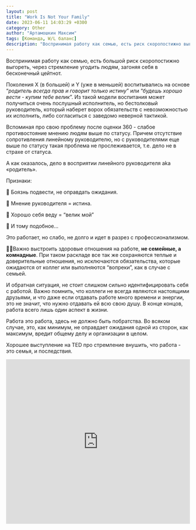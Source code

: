 ```yaml
---
layout: post
title: "Work Is Not Your Family"
date: 2023-06-11 14:03:29 +0300
category: Other
author: "Артамошкин Максим"
tags: [Команда, W/L баланс]
description: "Воспринимая работу как семью, есть риск скоропостижно выгореть, загоняя себя в бесконечный цейтнот. Важно выстроить здоровые отношения на работе, не как семейные, а как командные. Не стоит слишком сильно идентифицировать себя с работой, в конце концов, работа всего лишь один аспект в жизни."
---
```


Воспринимая работу как семью, есть большой риск скоропостижно выгореть, через стремление угодить людям, загоняя себя в бесконечный цейтнот.


Поколения X (в большей) и Y (уже в меньшей) воспитывались на основе “*родитель всегда прав и говорит только истину*” или “*будешь хорошо вести - купим тебе велик*”. Из такой модели воспитания может получиться очень послушный исполнитель, но бестолковый руководитель, который наберет ворох обязательств с невозможностью их исполнить, либо согласиться с заведомо неверной тактикой.
 
<!-- more -->
Вспоминая про свою проблему после оценки 360 - слабое противостояние мнению людям выше по статусу. Причем отсутствие сопротивления линейному руководителю, но с руководителями еще выше по статусу такая проблема не прослеживается, т.е. дело не в страхе от статуса.

А как оказалось, дело в восприятии линейного руководителя aka «родитель».

Признаки:

🫠 Боязнь подвести, не оправдать ожидания.

🫠 Мнение руководителя = истина.

🫠 Хорошо себя веду = “велик мой”

🫠 И тому подобное...

Это работает, но слабо, не долго и идет в разрез с профессионализмом.

☝🏼Важно выстроить здоровые отношения на работе, **не семейные, а комнадные**. При таком раскладе все так же сохраняются теплые и доверительные отношения, но исключаются обязательства, которые ожидаются от коллег или выполняются “вопреки”, как в случае с семьей.

И обратная ситуация, не стоит слишком сильно идентифицировать себя с работой. Важно помнить, что коллеги не всегда являются настоящими друзьями, и что даже если отдавать работе много времени и энергии, это не значит, что нужно отдавать ей всю свою душу. В конце концов, работа всего лишь один аспект в жизни.

Работа это работа, здесь не должно быть побратства. Во всяком случае, это, как минимум, не оправдает ожидания одной из сторон, как максимум, вредит общему делу и организации в целом.

Хорошее выступление на TED про стремление внушить, что работа - это семья, и последствия.

<iframe width="100%" height="450"  src="https://www.youtube.com/embed/aXPz0GIERow" title="YouTube video player" frameborder="0" allow="accelerometer; autoplay; clipboard-write; encrypted-media; gyroscope; picture-in-picture; web-share" allowfullscreen></iframe>